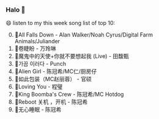 

### Halo 👋

😄 listen to my this week song list of top 10:

0. 🌈All Falls Down - Alan Walker/Noah Cyrus/Digital Farm Animals/Juliander
1. 🌈卷睫盼 - 万玲琳
2. 🌈魔鬼中的天使+你就不要想起我 (Live) - 田馥甄
3. 🌈가끔 이러다 - Punch
4. 🌈Alien Girl - 陈冠希/MC仁/厨房仔
5. 🌈如此包装（MC赵丽蓉） - 官硕
6. 🌈Loving You - 程璧
7. 🌈King Boomba's Crew - 陈冠希/MC Hotdog
8. 🌈Reboot 关机 ，开机 - 陈冠希
9. 🌈无心睡眠 - 陈冠希

